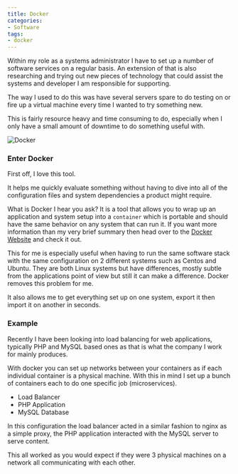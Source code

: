 ```yaml
---
title: Docker
categories:
- Software
tags:
- docker
---
```


Within my role as a systems administrator I have to set up a number of software services on a regular basis.  An extension of that is also researching and trying out new pieces of technology that could assist the systems and developer I am responsible for supporting.

The way I used to do this was have several servers spare to do testing on or fire up a virtual machine every time I wanted to try something new.

This is fairly resource heavy and time consuming to do, especially when I only have a small amount of downtime to do something useful with.

![Docker](/images/docker/Logo-Docker.svg "Docker")


### Enter Docker

First off, I love this tool.

It helps me quickly evaluate something without having to dive into all of the configuration files and system dependencies a product might require.

What is Docker I hear you ask?
It is a tool that allows you to wrap up an application and system setup into a ```container``` which is portable and should have the same behavior on any system that can run it.
If you want more information than my very brief summary then head over to the [Docker Website](https://www.docker.com/what-docker) and check it out.

This for me is especially useful when having to run the same software stack with the same configuration on 2 different systems such as Centos and Ubuntu.  They are both Linux systems but have differences, mostly subtle from the applications point of view but still it can make a difference.  Docker removes this problem for me.

It also allows me to get everything set up on one system, export it then import it on another in seconds.

### Example

Recently I have been looking into load balancing for web applications, typically PHP and MySQL based ones as that is what the company I work for mainly produces.

With docker you can set up networks between your containers as if each individual container is a physical machine.  With this in mind I set up a bunch of containers each to do one specific job (microservices).

- Load Balancer
- PHP Application
- MySQL Database

In this configuration the load balancer acted in a similar fashion to nginx as a simple proxy, the PHP application interacted with the MySQL server to serve content.

This all worked as you would expect if they were 3 physical machines on a network all communicating with each other.
